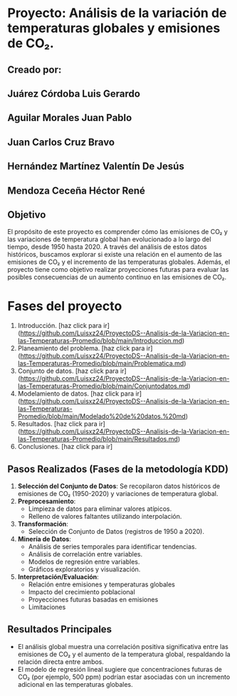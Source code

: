 # Proyecto: Análisis de la variación de temperaturas globales y emisiones de CO₂.

## Creado por: 
## Juárez Córdoba Luis Gerardo
## Aguilar Morales Juan Pablo
## Juan Carlos Cruz Bravo
## Hernández Martínez Valentín De Jesús
## Mendoza Ceceña Héctor René

## Objetivo
El propósito de este proyecto es comprender cómo las emisiones de CO₂ y las variaciones de temperatura global han evolucionado a lo largo del tiempo, desde 1950 hasta 2020. A través del análisis de estos datos históricos, buscamos explorar si existe una relación en el aumento de las emisiones de CO₂ y el incremento de las temperaturas globales. Además, el proyecto tiene como objetivo realizar proyecciones futuras para evaluar las posibles consecuencias de un aumento continuo en las emisiones de CO₂.

# Fases del proyecto 
1. Introducción. [haz click para ir] 
(https://github.com/Luisxz24/ProyectoDS--Analisis-de-la-Variacion-en-las-Temperaturas-Promedio/blob/main/Introduccion.md) 
2. Planeamiento del problema. [haz click para ir] 
(https://github.com/Luisxz24/ProyectoDS--Analisis-de-la-Variacion-en-las-Temperaturas-Promedio/blob/main/Problematica.md)
3. Conjunto de datos. [haz click para ir] 
(https://github.com/Luisxz24/ProyectoDS--Analisis-de-la-Variacion-en-las-Temperaturas-Promedio/blob/main/Conjuntodatos.md)
4. Modelamiento de datos. [haz click para ir] 
(https://github.com/Luisxz24/ProyectoDS--Analisis-de-la-Variacion-en-las-Temperaturas-Promedio/blob/main/Modelado%20de%20datos.%20md)
5. Resultados. [haz click para ir] 
(https://github.com/Luisxz24/ProyectoDS--Analisis-de-la-Variacion-en-las-Temperaturas-Promedio/blob/main/Resultados.md)
6. Conclusiones. [haz click para ir] 


## Pasos Realizados (Fases de la metodología KDD)
1. **Selección del Conjunto de Datos**: Se recopilaron datos históricos de emisiones de CO₂ (1950-2020) y variaciones de temperatura global.
2. **Preprocesamiento**:
   - Limpieza de datos para eliminar valores atípicos.
   - Relleno de valores faltantes utilizando interpolación.
3. **Transformación**:
   - Selección de Conjunto de Datos (registros de 1950 a 2020).
4. **Minería de Datos**:
   - Análisis de series temporales para identificar tendencias.
   - Análisis de correlación entre variables.
   - Modelos de regresión entre variables.
   - Gráficos exploratorios y visualización.
5. **Interpretación/Evaluación**:
   - Relación entre emisiones y temperaturas globales
   - Impacto del crecimiento poblacional
   - Proyecciones futuras basadas en emisiones
   - Limitaciones

## Resultados Principales
- El análisis global muestra una correlación positiva significativa entre las emisiones de CO₂ y el aumento de la temperatura global, respaldando la relación directa entre ambos.
- El modelo de regresión lineal sugiere que concentraciones futuras de CO₂ (por ejemplo, 500 ppm) podrían estar asociadas con un incremento adicional en las temperaturas globales.


